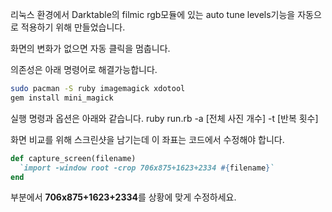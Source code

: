 리눅스 환경에서 Darktable의 filmic rgb모듈에 있는 auto tune levels기능을 자동으로 적용하기 위해 만들었습니다.

화면의 변화가 없으면 자동 클릭을 멈춥니다.

의존성은 아래 명령어로 해결가능합니다.

```bash
sudo pacman -S ruby imagemagick xdotool
gem install mini_magick
```


실행 명령과 옵션은 아래와 같습니다.
ruby run.rb -a [전체 사진 개수] -t [반복 횟수]


화면 비교를 위해 스크린샷을 남기는데 이 좌표는 코드에서 수정해야 합니다.
```ruby
def capture_screen(filename)
  `import -window root -crop 706x875+1623+2334 #{filename}`
end
```

부분에서 **706x875+1623+2334**를 상황에 맞게 수정하세요.
